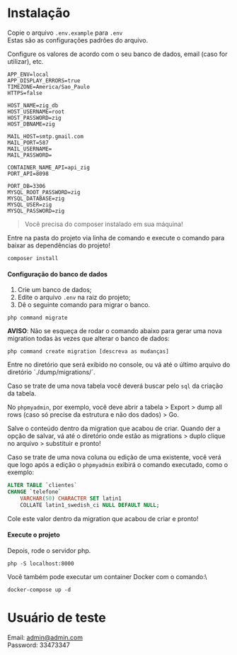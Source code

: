 # Instalação

Copie o arquivo `.env.example` para `.env`\
Estas são as configurações padrões do arquivo.

Configure os valores de acordo com o seu banco de dados, email (caso for utilizar), etc.

```dotenv
APP_ENV=local
APP_DISPLAY_ERRORS=true
TIMEZONE=America/Sao_Paulo
HTTPS=false

HOST_NAME=zig_db
HOST_USERNAME=root
HOST_PASSWORD=zig
HOST_DBNAME=zig

MAIL_HOST=smtp.gmail.com
MAIL_PORT=587
MAIL_USERNAME=
MAIL_PASSWORD=

CONTAINER_NAME_API=api_zig
PORT_API=8098

PORT_DB=3306
MYSQL_ROOT_PASSWORD=zig
MYSQL_DATABASE=zig
MYSQL_USER=zig
MYSQL_PASSWORD=zig
```

> Você precisa do composer instalado em sua máquina!

Entre na pasta do projeto via linha de comando e execute o
comando para baixar as dependências do projeto!

```shell
composer install
```

#### Configuração do banco de dados

1. Crie um banco de dados;
2. Edite o arquivo `.env` na raiz do projeto;
3. Dê o seguinte comando para migrar o banco.

```shell
php command migrate
```

**AVISO**: Não se esqueça de rodar o comando abaixo para gerar uma nova migration
todas às vezes que alterar o banco de dados:

```shell
php command create migration [descreva as mudanças]
```

Entre no diretório que será exibido no console, ou vá até o último arquivo
do diretório ´./dump/migrations/´.

Caso se trate de uma nova tabela você deverá buscar pelo `sql` da criação da tabela.

No `phpmyadmin`, por exemplo, você deve abrir a tabela > Export > dump all rows
(caso só precise da estrutura e não dos dados) > Go.

Salve o conteúdo dentro da migration que acabou de criar.
Quando der a opção de salvar, vá até o diretório onde estão as
migrations > duplo clique no arquivo > substituir e pronto!

Caso se trate de uma nova coluna ou edição de uma existente,
você verá que logo após a edição o `phpmyadmin` exibirá o
comando executado, como o exemplo:

```sql
ALTER TABLE `clientes`
CHANGE `telefone`
    VARCHAR(50) CHARACTER SET latin1
    COLLATE latin1_swedish_ci NULL DEFAULT NULL;
```

Cole este valor dentro da migration que acabou de criar e pronto!

#### Execute o projeto

Depois, rode o servidor php.

```shell
php -S localhost:8000
```

Você também pode executar um container Docker com o comando:\

```shell
docker-compose up -d
```

# Usuário de teste

Email: admin@admin.com \
Password: 33473347
